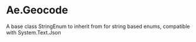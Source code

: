 # Ae.Geocode
A base class StringEnum to inherit from for string based enums, compatible with System.Text.Json
